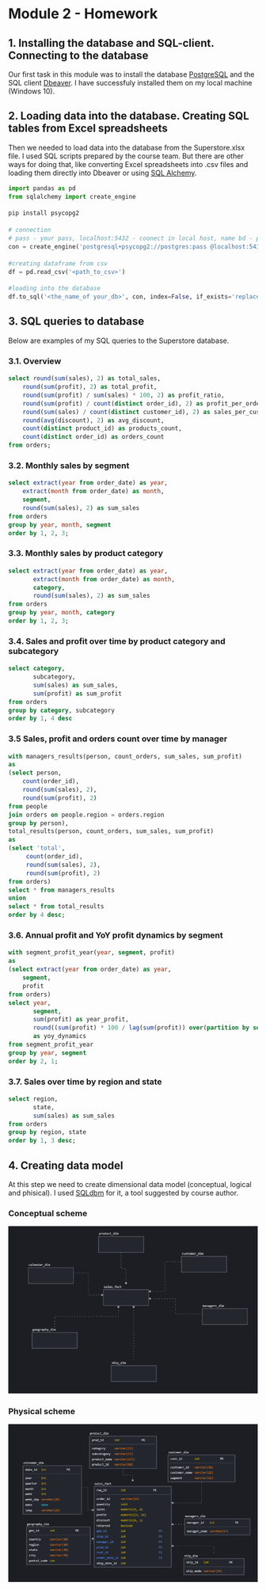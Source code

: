 # Module 2 - Homework

## 1. Installing the database and SQL-client. Connecting to the database

Our first task in this module was to install the database [PostgreSQL](https://www.postgresql.org/) and the SQL client [Dbeaver](https://dbeaver.io/). I have sucсessfuly installed them on my local machine (Windows 10).

## 2. Loading data into the database. Creating SQL tables from Excel spreadsheets

Then we needed to load data into the database from the Superstore.xlsx file. I used SQL scripts prepared by the course team. But there are other ways for doing that, like converting Excel spreadsheets into .csv files and loading them directly into Dbeaver or using [SQL Alchemy](https://www.sqlalchemy.org/).

```python
import pandas as pd 
from sqlalchemy import create_engine

pip install psycopg2

# connection
# pass - your pass, localhost:5432 - coonect in local host, name bd - postgres (the name of your db) 
con = create_engine('postgresql+psycopg2://postgres:pass @localhost:5432/postgres')

#creating dataframe from csv
df = pd.read_csv('<path_to_csv>')

#loading into the database
df.to_sql('<the_name_of your_db>', con, index=False, if_exists='replace', method='multi')
```
## 3. SQL queries to database

Below are examples of my SQL queries to the Superstore database.

### 3.1. Overview
```sql
select round(sum(sales), 2) as total_sales,
	round(sum(profit), 2) as total_profit,
	round(sum(profit) / sum(sales) * 100, 2) as profit_ratio,
	round(sum(profit) / count(distinct order_id), 2) as profit_per_order,
	round(sum(sales) / count(distinct customer_id), 2) as sales_per_customer,
	round(avg(discount), 2) as avg_discount,
	count(distinct product_id) as products_count,	
	count(distinct order_id) as orders_count
from orders;
```
### 3.2. Monthly sales by segment
```sql
select extract(year from order_date) as year,
	extract(month from order_date) as month,
	segment,
	round(sum(sales), 2) as sum_sales
from orders
group by year, month, segment
order by 1, 2, 3;
```
### 3.3. Monthly sales by product category
```sql
select extract(year from order_date) as year,
       extract(month from order_date) as month,
       category,
       round(sum(sales), 2) as sum_sales
from orders
group by year, month, category 
order by 1, 2, 3;
```
### 3.4. Sales and profit over time by product category and subcategory
```sql
select category, 
       subcategory, 
       sum(sales) as sum_sales, 
       sum(profit) as sum_profit
from orders
group by category, subcategory
order by 1, 4 desc
```
### 3.5 Sales, profit and orders count over time by manager
```sql
with managers_results(person, count_orders, sum_sales, sum_profit) 
as
(select person, 
	count(order_id), 
	round(sum(sales), 2), 
	round(sum(profit), 2)
from people
join orders on people.region = orders.region 
group by person),
total_results(person, count_orders, sum_sales, sum_profit) 
as
(select 'total', 
	 count(order_id), 
	 round(sum(sales), 2), 
	 round(sum(profit), 2)
from orders)
select * from managers_results
union
select * from total_results
order by 4 desc;
```
### 3.6. Annual profit and YoY profit dynamics by segment
```sql
with segment_profit_year(year, segment, profit)
as
(select extract(year from order_date) as year, 
	segment, 
	profit
from orders)
select year, 
       segment, 
       sum(profit) as year_profit, 
       round((sum(profit) * 100 / lag(sum(profit)) over(partition by segment order by year) ) - 100, 2) 
       as yoy_dynamics
from segment_profit_year
group by year, segment 
order by 2, 1; 
```
### 3.7. Sales over time by region and state
```sql
select region, 
       state, 
       sum(sales) as sum_sales
from orders
group by region, state
order by 1, 3 desc;
```

## 4. Creating data model 

At this step we need to create dimensional data model (conceptual, logical and phisical). I used [SQLdbm](https://app.sqldbm.com/) for it, a tool suggested by course author.

### Conceptual scheme

![conceptual_scheme](https://github.com/eskapandr/DataLearn/blob/295d0ce08f967542ef7b5c669e926780a2562ce2/DE-101/Module02/images/conceptual_scheme.png)

### Physical scheme

![physical_scheme](https://github.com/eskapandr/DataLearn/blob/295d0ce08f967542ef7b5c669e926780a2562ce2/DE-101/Module02/images/physical_scheme.png)
